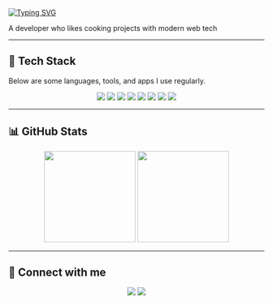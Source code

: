 [![Typing SVG](https://readme-typing-svg.demolab.com?font=Fira+Code&size=25&duration=4000&pause=300&vCenter=true&width=435&lines=Hi%2C+I'm+Niranjan;What+if+you+fly%3F+)](https://git.io/typing-svg)
 
A developer who likes cooking projects with modern web tech 

---

## 🚀 Tech Stack  

Below are some languages, tools, and apps I use regularly.

<p align="center">
  
  <!-- Languages -->
  <img src="https://img.shields.io/badge/C-00599C?style=for-the-badge&logo=c&logoColor=white" />
  <img src="https://img.shields.io/badge/C++-00599C?style=for-the-badge&logo=c%2B%2B&logoColor=white" />
  <img src="https://img.shields.io/badge/HTML5-E34F26?style=for-the-badge&logo=html5&logoColor=white" />
  <img src="https://img.shields.io/badge/CSS3-1572B6?style=for-the-badge&logo=css3&logoColor=white" />
  <!-- <img src="https://img.shields.io/badge/JavaScript-323330?style=for-the-badge&logo=javascript&logoColor=F7DF1E" /> -->

  <!-- Frameworks -->
  <!-- <img src="https://img.shields.io/badge/TailwindCSS-38B2AC?style=for-the-badge&logo=tailwind-css&logoColor=white" /> -->

  <!-- Tools -->
  <img src="https://img.shields.io/badge/Git-F05033?style=for-the-badge&logo=git&logoColor=white" />
  <img src="https://img.shields.io/badge/GitHub-181717?style=for-the-badge&logo=github&logoColor=white" />
  <img src="https://img.shields.io/badge/VSCode-007ACC?style=for-the-badge&logo=visual-studio-code&logoColor=white" />
  <img src="https://img.shields.io/badge/Vim-019733?style=for-the-badge&logo=vim&logoColor=white" />
</p>

---

## 📊 GitHub Stats  

<p align="center">
  <img src="https://github-readme-stats.vercel.app/api?username=NiranjanD0&show_icons=true&theme=radical" height="180" />
  <img src="https://github-readme-stats.vercel.app/api/top-langs/?username=NiranjanD0&layout=compact&theme=radical" height="180" />
</p>

---

## 🔗 Connect with me  

<p align="center">
  <a href="https://niranjan0.xyz" target="_blank"><img src="https://img.shields.io/badge/Website-000000?style=for-the-badge&logo=google-chrome&logoColor=white" /></a>
  <a href="mailto:niranjan@niranjan0.xyz"><img src="https://img.shields.io/badge/Email-D14836?style=for-the-badge&logo=gmail&logoColor=white" /></a>
</p>
